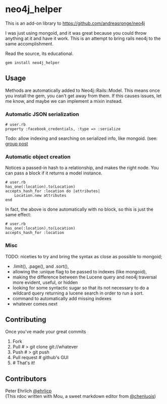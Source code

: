 # neo4j_helper

This is an add-on library to https://github.com/andreasronge/neo4j

I was just using mongoid, and it was great because you could throw anything at it and have it work.  This is an
attempt to bring rails neo4j to the same accomplishment.  

Read the source, its educational.


    gem install neo4j_helper


## Usage

Methods are automatically added to Neo4j::Rails::Model.  This means once you install the gem, you can't get away from them.  If this causes issues, let me know, and maybe we can implement a mixin instead.


### Automatic JSON serialization

    # user.rb
    property :facebook_credentials, :type => :serialize

Todo: allow indexing and searching on serialized info, like mongoid.  (see: [group post](https://groups.google.com/d/msg/neo4jrb/KWxKBMbCc9E/E2XKIhzyvucJ)


### Automatic object creation

Notices a passed-in hash to a relationship, and makes the right node.  You can pass a block if it returns a model instance.

    # user.rb
    has_one(:location).to(Location)
    accepts_hash_for :location do |attributes|
        Location.new attributes
    end

In fact, the above is done automatically with no block, so this is just the same effect:

    # user.rb
    has_one(:location).to(Location)
    accepts_hash_for :location

### Misc


TODO: niceties to try and bring the syntax as close as possible to mongoid;

 - .limit(), .page(), and .sort(),
 - allowing the :unique flag to be passed to indexes (like mongoid),
 - making the difference between the Lucene query and neo4j traversal more evident, useful, or hidden
 - looking for some syntactic sugar so that its not necessary to do a wildcard query returning a lucene search in order to run a sort.
 - command to automatically add missing indexes
 - whatever comes next



## Contributing


Once you've made your great commits

1. Fork
1. Pull # > git clone git://whatever
1. Push # > git push
1. Pull request # github's GUI
1. \# That's it!



## Contributors

Peter Ehrlich [@ehrlicp](http://www.twitter.com/ehrlicp)
<br/>
(This rdoc written with Mou, a sweet markdown editor from [@chenluois](http://twitter.com/chenluois))

